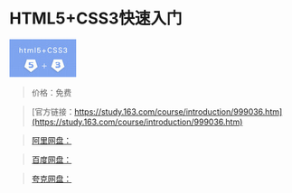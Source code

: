 # HTML5+CSS3快速入门

![img](../../../assets/study163/free/1049057238218587940.jpg)

> 价格：免费

> [官方链接：https://study.163.com/course/introduction/999036.htm](https://study.163.com/course/introduction/999036.htm)

> [阿里网盘：]()

> [百度网盘：]()

> [夸克网盘：]()
